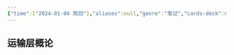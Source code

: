 ```yaml
---
{"time":["2024-01-04 周四"],"aliases":null,"genre":"笔记","cards-deck":null,"tags":["课程/专业必修课"],"key":"期末复习","dg-publish":true,"permalink":"/3 项目/课程/运输层/","dgPassFrontmatter":true,"noteIcon":"","created":"2024-01-04T02:40:13.790+08:00","updated":"2024-01-04T02:41:48.000+08:00"}
---
```


## 运输层概论

